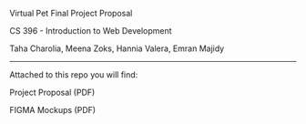 Virtual Pet Final Project Proposal

CS 396 - Introduction to Web Development

Taha Charolia, Meena Zoks, Hannia Valera, Emran Majidy

--------------------------------------------------------

Attached to this repo you will find:

Project Proposal (PDF)

FIGMA Mockups (PDF)
